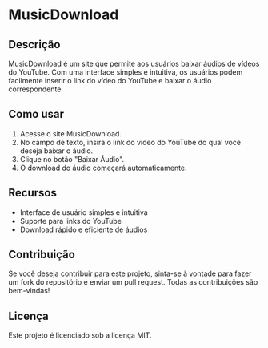 # MusicDownload

## Descrição

MusicDownload é um site que permite aos usuários baixar áudios de vídeos do YouTube. Com uma interface simples e intuitiva, os usuários podem facilmente inserir o link do vídeo do YouTube e baixar o áudio correspondente.

## Como usar

1. Acesse o site MusicDownload.
2. No campo de texto, insira o link do vídeo do YouTube do qual você deseja baixar o áudio.
3. Clique no botão "Baixar Áudio".
4. O download do áudio começará automaticamente.

## Recursos

- Interface de usuário simples e intuitiva
- Suporte para links do YouTube
- Download rápido e eficiente de áudios

## Contribuição

Se você deseja contribuir para este projeto, sinta-se à vontade para fazer um fork do repositório e enviar um pull request. Todas as contribuições são bem-vindas!

## Licença

Este projeto é licenciado sob a licença MIT.
